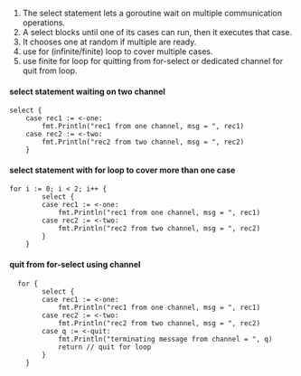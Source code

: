 1. The select statement lets a goroutine wait on multiple communication operations.
2. A select blocks until one of its cases can run, then it executes that case. 
3. It chooses one at random if multiple are ready.
4. use for (infinite/finite) loop to cover multiple cases.
5. use finite for loop for quitting from for-select or dedicated channel for quit from loop.

#### select statement waiting on two channel

    select {
		case rec1 := <-one:
			fmt.Println("rec1 from one channel, msg = ", rec1)
		case rec2 := <-two:
			fmt.Println("rec2 from two channel, msg = ", rec2)
		}

#### select statement with for loop to cover more than one case

    for i := 0; i < 2; i++ {
    		select {
    		case rec1 := <-one:
    			fmt.Println("rec1 from one channel, msg = ", rec1)
    		case rec2 := <-two:
    			fmt.Println("rec2 from two channel, msg = ", rec2)
    		}
    	}

#### quit from for-select using channel

      for {
      		select {
      		case rec1 := <-one:
      			fmt.Println("rec1 from one channel, msg = ", rec1)
      		case rec2 := <-two:
      			fmt.Println("rec2 from two channel, msg = ", rec2)
      		case q := <-quit:
      			fmt.Println("terminating message from channel = ", q)
      			return // quit for loop
      		}
      	}

